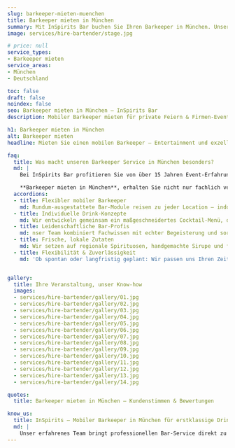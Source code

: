 ```yaml
---
slug: barkeeper-mieten-muenchen
title: Barkeeper mieten in München
summary: Mit InSpirits Bar buchen Sie Ihren Barkeeper in München. Unser mobiler Barkeeper überzeugt durch erstklassige Mix-Technik, kreative Signature-Drinks und ein professionelles Auftreten für Ihr Event.
image: services/hire-bartender/stage.jpg

# price: null
service_types:
- Barkeeper mieten
service_areas:
- München
- Deutschland

toc: false
draft: false
noindex: false
seo: Barkeeper mieten in München – InSpirits Bar
description: Mobiler Barkeeper mieten für private Feiern & Firmen-Events Buchen mit professionellem Equipment, regionalen Zutaten und Full-Service von InSpirits Bar.

h1: Barkeeper mieten in München
alt: Barkeeper mieten
headline: Mieten Sie einen mobilen Barkeeper – Entertainment und exzellente Drinks aus einer Hand!

faq:
  title: Was macht unseren Barkeeper Service in München besonders?
  md: |
    Bei InSpirits Bar profitieren Sie von über 15 Jahren Event-Erfahrung. Wenn Sie einen

    **Barkeeper mieten in München**, erhalten Sie nicht nur fachlich versierte Profis, sondern auch kreative Signature-Drinks, stilvolles Auftreten und höchstes Engagement für Ihr Fest.
  accordions:
  - title: Flexibler mobiler Barkeeper
    md: Rundum-ausgestattete Bar-Module reisen zu jeder Location – indoor wie outdoor – und sind sofort einsatzbereit.
  - title: Individuelle Drink-Konzepte
    md: Wir entwickeln gemeinsam ein maßgeschneidertes Cocktail-Menü, das perfekt auf Ihr Event-Thema und Ihre Gästewünsche abgestimmt ist.
  - title: Leidenschaftliche Bar-Profis
    md: nser Team kombiniert Fachwissen mit echter Begeisterung und sorgt für elegante Drink-Kreationen und herzliche Gastfreundschaft.
  - title: Frische, lokale Zutaten
    md: Wir setzen auf regionale Spirituosen, handgemachte Sirupe und frische Früchte, um Drinks mit echtem Charakter zu servieren.
  - title: Flexibilität & Zuverlässigkeit
    md: 'Ob spontan oder langfristig geplant: Wir passen uns Ihren Zeitplänen an und garantieren pünktlichen, professionellen Ablauf.'


gallery:
  title: Ihre Veranstaltung, unser Know-how
  images:
  - services/hire-bartender/gallery/01.jpg
  - services/hire-bartender/gallery/02.jpg
  - services/hire-bartender/gallery/03.jpg
  - services/hire-bartender/gallery/04.jpg
  - services/hire-bartender/gallery/05.jpg
  - services/hire-bartender/gallery/06.jpg
  - services/hire-bartender/gallery/07.jpg
  - services/hire-bartender/gallery/08.jpg
  - services/hire-bartender/gallery/09.jpg
  - services/hire-bartender/gallery/10.jpg
  - services/hire-bartender/gallery/11.jpg
  - services/hire-bartender/gallery/12.jpg
  - services/hire-bartender/gallery/13.jpg
  - services/hire-bartender/gallery/14.jpg

quotes:
  title: Barkeeper mieten in München – Kundenstimmen & Bewertungen

know_us:
  title: InSpirits – Mobiler Barkeeper in München für erstklassige Drinks und Spaß!
  md: |
    Unser erfahrenes Team bringt professionellen Bar-Service direkt zu deiner Veranstaltung. Mit Leidenschaft und Barkeeper-Know-how kreieren wir individuelle Cocktail-Konzepte für jeden Anlass. Jetzt Barkeeper mieten in München und erstklassige Drinks in Profi-Qualität genießen!
---
```

